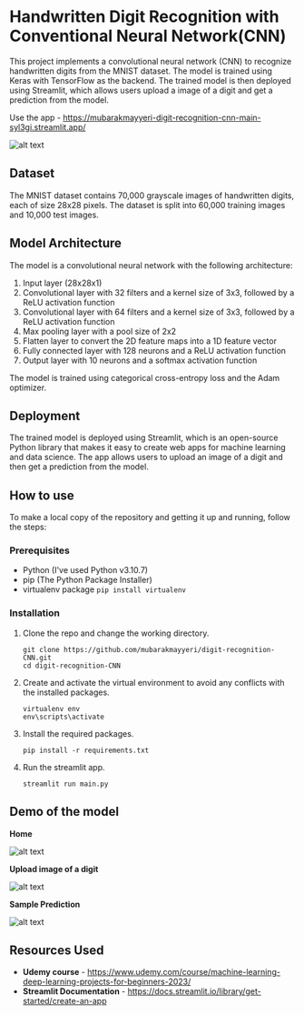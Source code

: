 # Handwritten Digit Recognition with Conventional Neural Network(CNN)

This project implements a convolutional neural network (CNN) to recognize handwritten digits from the MNIST dataset. The model is trained using Keras with TensorFlow as the backend. The trained model is then deployed using Streamlit, which allows users upload a image of a digit and get a prediction from the model.

Use the app - https://mubarakmayyeri-digit-recognition-cnn-main-syl3gi.streamlit.app/

![alt text](https://github.com/mubarakmayyeri/digit-recognition-CNN/blob/master/assets/images/MNIST-handwritten-digits-dataset-visualized-by-Activeloop.webp "Digit Recognition with CNN") 


## Dataset
The MNIST dataset contains 70,000 grayscale images of handwritten digits, each of size 28x28 pixels. The dataset is split into 60,000 training images and 10,000 test images.

## Model Architecture

The model is a convolutional neural network with the following architecture:

1. Input layer (28x28x1)
2. Convolutional layer with 32 filters and a kernel size of 3x3, followed by a ReLU activation function
3. Convolutional layer with 64 filters and a kernel size of 3x3, followed by a ReLU activation function
4. Max pooling layer with a pool size of 2x2
5. Flatten layer to convert the 2D feature maps into a 1D feature vector
6. Fully connected layer with 128 neurons and a ReLU activation function
7. Output layer with 10 neurons and a softmax activation function


The model is trained using categorical cross-entropy loss and the Adam optimizer.

## Deployment
The trained model is deployed using Streamlit, which is an open-source Python library that makes it easy to create web apps for machine learning and data science. The app allows users to upload an image of a digit and then get a prediction from the model.


## How to use
To make a local copy of the repository and getting it up and running, follow the steps:

### Prerequisites
* Python (I've used Python v3.10.7)
* pip (The Python Package Installer)
* virtualenv package `pip install virtualenv`

### Installation
1. Clone the repo and change the working directory.
   ```
   git clone https://github.com/mubarakmayyeri/digit-recognition-CNN.git
   cd digit-recognition-CNN
   ```
2. Create and activate the virtual environment to avoid any conflicts with the installed packages.
   ```
   virtualenv env
   env\scripts\activate
   ```
3. Install the required packages.
   ```
   pip install -r requirements.txt
   ```
7. Run the streamlit app.
   ```
   streamlit run main.py

## Demo of the model

**Home** 

![alt text](https://github.com/mubarakmayyeri/digit-recognition-CNN/blob/master/assets/images/home.jpg "home_page")  

**Upload image of a digit**  

![alt text](https://github.com/mubarakmayyeri/digit-recognition-CNN/blob/master/assets/images/upload.jpg "upload")  

**Sample Prediction**  


![alt text](https://github.com/mubarakmayyeri/digit-recognition-CNN/blob/master/assets/images/prediction.jpg "Prediction")

## Resources Used

* **Udemy course** - https://www.udemy.com/course/machine-learning-deep-learning-projects-for-beginners-2023/
* **Streamlit Documentation** - https://docs.streamlit.io/library/get-started/create-an-app

